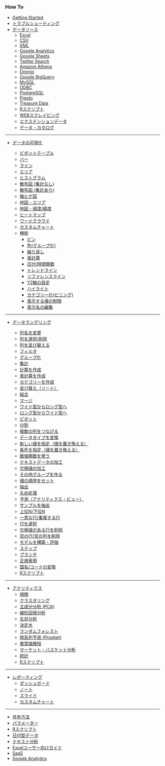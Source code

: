 ### How To

* [Getting Started](/howto?q=tag%3A%22getting%20started%22)
* [トラブルシューティング](/howto?q=tag%3Atroubleshoot&language=ja)
* [データソース](/howto?q=tag%3A%22data%20source%22&language=ja)
    * [Excel](/howto?q=tag%3AExcel%20tag%3A%22Data%20Source%22&language=ja)
    * [CSV](/howto?q=tag%3Acsv%20tag%3A%22Data%20Source%22&language=ja)
    <!--* [JSON](/howto?q=tag%3Ajson%20tag%3A%22Data%20Source%22&language=ja)-->
    <!--* [統計ファイル(SPSS, SAS, STATA)](/howto?q=tag%3ASPSS%7CSAS%7CSTATA&language=ja)-->
    <!--* [Rファイル](/howto?q=tag%3A%22R%20File%22&language=ja)-->
    * [XML](/howto?q=tag%3Axml&language=ja)
    <!--* [Github issues](/howto?q=tag%3A%22Github%20issues%22&language=ja)-->
    * [Google Analytics](/howto?q=tag%3A%22Google%20Analytics%22&language=ja)
    * [Google Sheets](/howto?q=tag%3A%22Google%20Sheets%22&language=ja)
    <!--* [MailChimp](/howto?q=tag%3AMailchimp&language=ja)-->
    <!--* [Stripe](/howto?q=tag%3AStripe&language=ja)-->
    * [Twitter Search](/howto?q=tag%3ATwitter&language=ja)
    * [Amazon Athena](/howto?q=tag%3A%22Amazon%20Athena%22&language=ja)
    <!--* [Amazon Aurora](/howto?q=tag%3A%22Amazon%20Aurora%22&language=ja)-->
    <!--* [Amazon Redshift](/howto?q=tag%3ARedshift&language=ja)-->
    * [Dremio](/howto?q=tag%3ADremio&language=ja)
    * [Google BigQuery](/howto?q=tag%3ABigQuery&language=ja)
    <!--* [HP Vertica](/howto?q=tag%3A%22HP%20Vertica%22&language=ja)-->
    <!--* [MongoDB](/howto?q=tag%3AMongoDB&language=ja)-->
    <!--* [MS SQL Server](/howto?q=tag%3A%22MS%20SQL%22&language=ja)-->
    * [MySQL](/howto?q=tag%3AMySQL&language=ja)
    * [ODBC](/howto?q=tag%3AODBC&language=ja)
    * [PostgreSQL](/howto?q=tag%3APostgreSQL&language=ja)
    * [Presto](/howto?q=tag%3APresto&language=ja)
    <!--* [Teradata](/howto?q=tag%3ATeradata&language=ja)-->
    * [Treasure Data](/howto?q=tag%3A%22Treasure%20Data%22&language=ja)
    * [Rスクリプト](/howto?q=tag%3A%22R%20Script%22%20tag%3A%22Data%20Source%22&language=ja)
    * [WEBスクレイピング](/howto?q=tag%3A%22Web%20Scraping%22&language=ja)
    * [エクステンションデータ](/howto?q=tag%3A%%22Extension%20Data%22&language=ja)
    <!--* [ファイナンスデータ](/howto?q=tag%3Afinance%20tag%3A%22Data%20Source%22&language=ja)-->
    * [データ・カタログ](/howto?q=tag%3A%22Data%20Catalog%22%20tag%3A%22Data%20Source%22&language=ja)

----

* [データの可視化](/howto?q=tag%3Avisualization&language=ja)

    * [ピボットテーブル](/howto?q=tag%3APivot%20tag%3AVisualization&language=ja)
    <!--* [テーブル](/howto?q=tag%3ATable%20tag%3AVisualization&language=ja)-->
    * [バー](/howto?q=tag%3ABar&language=ja)
    * [ライン](/howto?q=tag%3ALine%20tag%3AVisualization&language=ja)
    * [エリア](/howto?q=tag%3AArea%20tag%3AVisualization&language=ja)
    <!--* [パイ](/howto?q=tag%3APie&language=ja)-->
    * [ヒストグラム](/howto?q=tag%3AHistogram&language=ja)
    <!--* [密度曲線](/howto?q=tag%3ADensity%20Plot&language=ja)-->
    * [散布図 (集計なし)](/howto?q=tag%3AScatter%20-tag%3A%22Scatter%20Aggregation%22&language=ja)
    * [散布図 (集計あり)](/howto?q=tag%3A%22Scatter%20Aggregation%22&language=ja)
    * [箱ヒゲ図](/howto?q=tag%3A%22Box%20Plot%22&language=ja)
    <!--* [バイオリン](/howto?q=tag%3A%22Violin%20Plot%22&language=ja)-->
    <!--* [エラーバー](/howto?q=tag%3A%22Error%20Bar%22&language=ja)-->
    * [地図 - エリア](/howto?q=tag%3AMap-Area&language=ja)
    * [地図 - 経度/緯度](/howto?q=tag%3AMap-long/lat&language=ja)
    <!--* [地図 - ヒートマップ](/howto?q=tag%3AMap-Heatmap&language=ja)-->
    * [ヒートマップ](/howto?q=tag%3AHeatmap%20-tag%3AMap-Heatmap&language=ja)
    <!--* [等高線プロット](/howto?q=tag%3ACountour&language=ja)-->
    <!--* [ナンバー](/howto?q=tag%3ANumber%20tag%3AVisualization&language=ja)-->
    * [ワードクラウド](/howto?q=tag%3AWordcloud&language=ja)
    * [カスタムチャート](/howto?q=tag%3Avisualization%20tag%3A%22R%20Script%22&language=ja)
  * 機能
    * [ピン](/howto?q=tag%3Apin%20-tag%3A%22Web%20Scraping%22&language=ja)
    * [色(グループ化)](/howto?q=tag%3AColor&language=ja)
    * [繰り返し](/howto?q=tag%3A%22Repeat%20By%22&language=ja)
    * [表計算](/howto?q=tag%3A%22Window%20Calculation%22%20tag%3AVisualization&language=ja)
    * [日付/時間関数](/howto?q=tag%3ADate%20tag%3AVisualization&language=ja)
    * [トレンドライン](/howto?q=tag%3ATrend%20Line&language=ja)
    * [リファレンスライン](/howto?q=tag%3A%22Reference%20Line%22&language=ja)
    <!--* [マーカーの変更](/howto?q=tag%3AMaker%20tag%3AVisualization&language=ja)-->
    * [Y2軸の設定](/howto?q=tag%3AY2-Axis&language=ja)
    <!--* [URLリンク](howto?q=tag%3A%22URL%20Link%22%20tag%3AVisualization&language=ja)-->
    * [ハイライト](/howto?q=tag%3AHighlight&language=ja)
    * [カテゴリー化(ビニング)](/howto?q=tag%3ABinning%20tag%3AVisualization&language=ja)
    * [表示する値の制限](/howto?q=tag%3ALimit&language=ja)
    * [表示名の編集](/howto?q=tag%3A%22Edit%20Display%20Name%22%20tag%3AVisualization&language=ja)

----

* [データラングリング](/howto?q=tag%3A%22Data%20Wrangling%22&language=ja)

    * [列名を変更](/howto?q=tag%3ARename&language=ja)
    * [列を選択/削除](/howto?q=tag%3ASelect&language=ja)
    * [列を並び替える](/howto?q=tag%3AReorder&language=ja)
    * [フィルタ](/howto?q=tag%3AFilter%20tag%3A%22Data%20Wrangling%22&language=ja)
    * [グループ化](/howto?q=tag%3A%22Group%20By%22&language=ja)
    * [集計](/howto?q=tag%3ASummarize&language=ja)
    * [計算を作成](/howto?q=tag%3AMutate&language=ja)
    * [表計算を作成](/howto?q=tag%3A%22Window%20Calculation%22&language=ja)
    * [カテゴリーを作成](/howto?q=tag%3ABinnning%20tag%3A%22Data%20Wrangling%22&language=ja)
    * [並び替え（ソート）](/howto?q=tag%3AArrange&language=ja)
    * [結合](/howto?q=tag%3AMerge&language=ja)
    * [マージ](/howto?q=tag%3AJoin&language=ja)
    * [ワイド型からロング型へ](/howto?q=tag%3AGather&language=ja)
    * [ロング型からワイド型へ](/howto?q=tag%3ASpread&language=ja)
    * [ピボット](/howto?q=tag%3APivot%20tag%3A%22Data%20Wrangling%22&language=ja)
    * [分割](/howto?q=tag%3ASeparate&language=ja)
    * [複数の列をつなげる](/howto?q=tag%3AUnite&language=ja)
    * [データタイプを変換](/howto?q=tag%3A%22Data%20Type%22&language=ja)
    * [新しい値を指定（値を置き換える）](/howto?q=tag%3ARecode&language=ja)
    * [条件を指定（値を置き換える）](/howto?q=tag%3Acase_when&language=ja)
    * [数値関数を使う](/howto?q=tag%3A%22Numeric%20Function%22&language=ja)
    * [テキストデータの加工](/howto?q=tag%3A%22Text%20Data%22&language=ja)
    * [欠損値の加工](/howto?q=tag%3ANa&language=ja)
    * [その他グループを作る](/howto?q=tag%3A%22other%20group%22&language=ja)
    * [値の順序をセット](/howto?q=tag%3Afactor&language=ja)
    <!--期間/現状コンテンツがないため、隠している-->
    * [抽出](/howto?q=tag%3ADate%20%E6%8A%BD%E5%87%BA&language=ja)
    * [丸め処理](/howto?q=tag%3ADate%20%E4%B8%B8%E3%82%81%E5%87%A6%E7%90%86&language=ja)
    <!--アナリティクス/現状コンテンツが見あたらないため、隠している-->
    * [予測（アナリティクス・ビュー）](/howto?q=tag%3APrediction%20tag%3A%22Data%20Wrangling%22&language=ja)
    * [サンプルを抽出](/howto?q=tag%3Asampling&language=ja)
    * [上位N/下位N](/howto?q=tag%3Atop_n&language=ja)
    * [一意な行/重複する行](/howto?q=tag%3Aunique_rows%7Cduplicated_rows&language=ja)
    * [行を選択](/howto?q=tag%3ASlice&language=ja)
    * [欠損値がある行を削除](/howto?q=tag%3ANA%20tag%3AFilter&language=ja)
    * [空の行/空の列を削除](/howto?q=tag%3Aremove_empty&language=ja)
    <!--その他/整理中のため隠している-->
    * [モデルを構築・評価](/howto?q=tag%3APrediction%20tag%3A%22Data%20Wrangling%22&language=ja)
    <!--テキストマイニング/整理中のため隠している-->
    <!--*ここからはメニュー外-->
    * [ステップ](/howto?q=tag%3AStep&language=ja)
    * [ブランチ](/howto?q=tag%3ABranch&language=ja)
    * [正規表現](/howto?q=tag%3A%22Regular%20Expression%22&language=ja)
    * [国名/コードの変換](/howto?q=tag%3Acountrycode&language=ja)
    * [Rスクリプト](/howto?q=tag%3A%22Data%20Wrangling%22%20tag%3A%22R%20Script%22&language=ja)
    <!--*ここからは過去にあったメニュー-->
    <!--* [URLを操作](/howto?q=tag%3Aurl&language=ja)-->
    <!--* [サンプルを抽出](/howto?q=tag%3A%22Extract%20Sample%22&language=ja)-->
    <!--* [データの不均衡を解消](/howto?q=tag%3A不均衡&language=ja)-->
    <!--* [全ての列名をきれいにする](/howto?q=tag%3A%22Clean%20up%20all%20column%20names%22&language=ja)-->
    <!--* [行をヘッダとして使用](/howto?q=tag%3A%22Row%20as%20Header%22&language=ja)-->
    <!--* [全ての列のデータタイプを再評価](/howto?q=tag%3A%22Re-Evaluate%20Data%20Types%22&language=ja)-->
    <!--* [ワンホットエンコーディング](/howto?q=tag%3A%22one-hot%20encoding%22&language=ja)-->


----

* [アナリティクス](/howto?q=tag%3AAnalytics&language=ja)
    * [相関](/howto?q=tag%3ACorrelation&language=ja)
    <!--* [距離](/howto?q=tag%3ADistance&language=ja)-->
    * [クラスタリング](/howto?q=tag%3AClustering&language=ja)
    * [主成分分析 (PCA)](/howto?q=tag%3APca&language=ja)
    * [線形回帰分析](/howto?q=tag%3A%22Linear%20Regression%22&language=ja)
    <!--* [ロジスティック回帰分析](/howto?q=tag%3A%22Logistic%20Regression%22&language=ja)-->
    <!--* [一般化線型モデル](/howto?q=tag%3AGLM&language=ja)-->
    * [生存分析](/howto?q=tag%3A%22Survival%20Analysis%22&language=ja)
    * [決定木](/howto?q=tag%3A%22Dicision%20Tree%22&language=ja)
    * [ランダムフォレスト](/howto?q=tag%3ARandomforest&language=ja)
    * [時系列予測 (Prophet)](/howto?q=tag%3AProphet&language=ja)
    * [異常値検知](/howto?q=tag%3AAnomaly&language=ja)
    * [マーケット・バスケット分析](/howto?q=tag%3A%22Market%20Basket%22&language=ja)
    <!--* [統計的検定](/howto?q=tag%3A%22Statistical%20Tests%22&language=ja)-->
    <!--* [ベイジアンA/Bテスト](/howto?q=tag%3A%22A/B%20Tests%22&language=ja)-->
    * [統計](/howto?q=tag%3Astatistics&language=ja)
    * [Rスクリプト](/howto?q=tag%3A%22r%20script%22%20tag%3A%22analytics%22&language=ja)

----

* [レポーティング](/howto?q=tag%3AReporting&language=ja)
    * [ダッシュボード](/howto?q=tag%3ADashboard&language=ja)
    * [ノート](/howto?q=tag%3Anote&language=ja)
    * [スライド](/howto?q=tag%3Aslide&language=ja)
    * [カスタムチャート](/howto?q=tag%3Avisualization%20tag%3A%22R%20Script%22&language=ja)

----
* [共有方法](/howto?q=tag%3AShare&language=ja)
* [パラメーター](/howto?q=tag%3AParameter&language=ja)
* [Rスクリプト](/howto?q=tag%3A%22r%20script%22&language=ja)
* [日付型データ](/howto?q=tag%3ADate&language=ja)
* [テキスト分析](/howto?q=tag%3A%22text%20analysis%22&language=ja)
* [Excelユーザー向けガイド](/howto?q=tag%3AExcel&language=ja)
* [SaaS](/howto?tag/?q=tag:saas&language=ja)
* [Google Analytics](/howto?q=tag%3A%22Google%20Analytics%22&language=ja)
